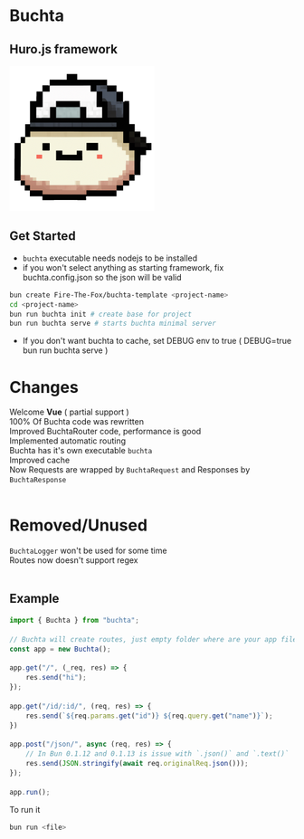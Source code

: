 # Buchta
## Huro.js framework

<img src="buchta.png" alt="Buchta Logo" width="256"/>

## Get Started

* `buchta` executable needs nodejs to be installed
* if you won't select anything as starting framework, fix buchta.config.json so the json will be valid 
```bash
bun create Fire-The-Fox/buchta-template <project-name>
cd <project-name>
bun run buchta init # create base for project
bun run buchta serve # starts buchta minimal server
```

* If you don't want buchta to cache, set DEBUG env to true ( DEBUG=true bun run buchta serve )

# Changes
Welcome **Vue** ( partial support ) <br>
100% Of Buchta code was rewritten <br>
Improved BuchtaRouter code, performance is good <br>
Implemented automatic routing <br>
Buchta has it's own executable `buchta` <br>
Improved cache <br>
Now Requests are wrapped by `BuchtaRequest` and Responses by `BuchtaResponse` <br>
<br>

# Removed/Unused
`BuchtaLogger` won't be used for some time<br>
Routes now doesn't support regex <br>
<br>

## Example
```ts
import { Buchta } from "buchta";

// Buchta will create routes, just empty folder where are your app files ( default is public )
const app = new Buchta();

app.get("/", (_req, res) => {
    res.send("hi");
});

app.get("/id/:id/", (req, res) => {
    res.send(`${req.params.get("id")} ${req.query.get("name")}`);
})

app.post("/json/", async (req, res) => {
    // In Bun 0.1.12 and 0.1.13 is issue with `.json()` and `.text()`
    res.send(JSON.stringify(await req.originalReq.json()));
});

app.run();
```
To run it
```bash
bun run <file>
```
